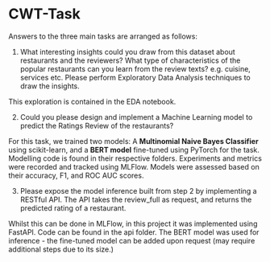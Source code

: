# CWT-Task
 
Answers to the three main tasks are arranged as follows:

1.	What interesting insights could you draw from this dataset about restaurants and the reviewers? What type of characteristics of the popular restaurants can you learn from the review texts? e.g. cuisine, services etc. Please perform Exploratory Data Analysis techniques to draw the insights.

This exploration is contained in the EDA notebook. 

2.	Could you please design and implement a Machine Learning model to predict the Ratings Review of the restaurants? 

For this task, we trained two models: A **Multinomial Naive Bayes Classifier** using scikit-learn, and a **BERT model** fine-tuned using PyTorch for the task. Modelling code is found in their respective folders. Experiments and metrics were recorded and tracked using MLFlow. Models were assessed based on their accuracy, F1, and ROC AUC scores. 

3.	Please expose the model inference built from step 2 by implementing a RESTful API. The API takes the review_full as request, and returns the predicted rating of a restaurant.

Whilst this can be done in MLFlow, in this project it was implemented using FastAPI. Code can be found in the api folder. The BERT model was used for inference - the fine-tuned model can be added upon request (may require additional steps due to its size.)
